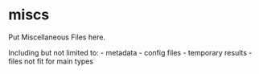 # miscs

Put Miscellaneous Files here.

Including but not limited to:
    - metadata
    - config files
    - temporary results
    - files not fit for main types
